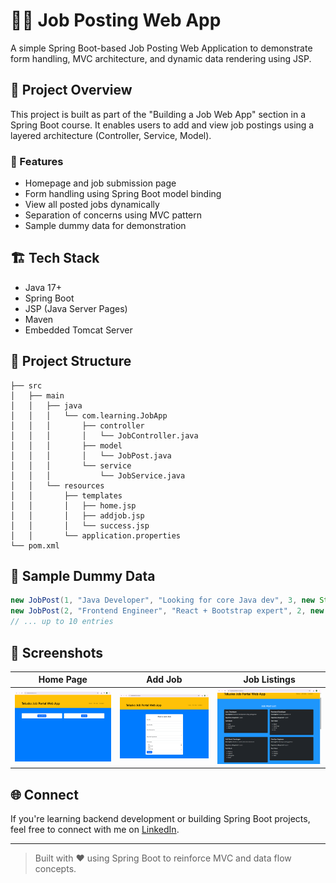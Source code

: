 # 🧑‍💼 Job Posting Web App

A simple Spring Boot-based Job Posting Web Application to demonstrate form handling, MVC architecture, and dynamic data rendering using JSP.

## 🚀 Project Overview

This project is built as part of the "Building a Job Web App" section in a Spring Boot course. It enables users to add and view job postings using a layered architecture (Controller, Service, Model).

### 🎯 Features

- Homepage and job submission page
- Form handling using Spring Boot model binding
- View all posted jobs dynamically
- Separation of concerns using MVC pattern
- Sample dummy data for demonstration

## 🏗️ Tech Stack

- Java 17+
- Spring Boot
- JSP (Java Server Pages)
- Maven
- Embedded Tomcat Server

## 📂 Project Structure

```
├── src
│   ├── main
│   │   ├── java
│   │   │   └── com.learning.JobApp
│   │   │       ├── controller
│   │   │       │   └── JobController.java
│   │   │       ├── model
│   │   │       │   └── JobPost.java
│   │   │       └── service
│   │   │           └── JobService.java
│   │   └── resources
│   │       ├── templates
│   │       │   ├── home.jsp
│   │       │   ├── addjob.jsp
│   │       │   └── success.jsp
│   │       └── application.properties
└── pom.xml
```

## 🧪 Sample Dummy Data

```java
new JobPost(1, "Java Developer", "Looking for core Java dev", 3, new String[]{"Java", "Spring"});
new JobPost(2, "Frontend Engineer", "React + Bootstrap expert", 2, new String[]{"React", "Bootstrap"});
// ... up to 10 entries
```

## 📝 Screenshots

| Home Page | Add Job | Job Listings |
|-----------|---------|--------------|
| ![home](screenshots/home.png) | ![addjob](screenshots/addjob.png) | ![jobs](screenshots/viewall.png) |

## 🌐 Connect

If you're learning backend development or building Spring Boot projects, feel free to connect with me on [LinkedIn](https://www.linkedin.com/in/mohan-lal-b79790126/).

---

> Built with ❤️ using Spring Boot to reinforce MVC and data flow concepts.